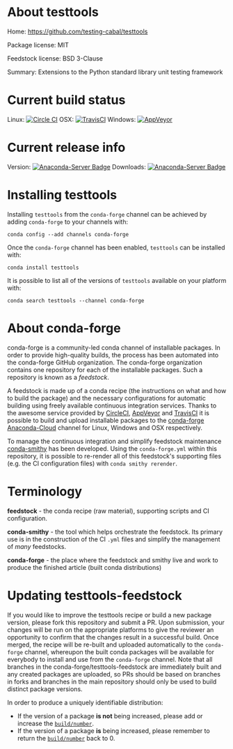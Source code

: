 About testtools
===============

Home: https://github.com/testing-cabal/testtools

Package license: MIT

Feedstock license: BSD 3-Clause

Summary: Extensions to the Python standard library unit testing framework



Current build status
====================

Linux: [![Circle CI](https://circleci.com/gh/conda-forge/testtools-feedstock.svg?style=shield)](https://circleci.com/gh/conda-forge/testtools-feedstock)
OSX: [![TravisCI](https://travis-ci.org/conda-forge/testtools-feedstock.svg?branch=master)](https://travis-ci.org/conda-forge/testtools-feedstock)
Windows: [![AppVeyor](https://ci.appveyor.com/api/projects/status/github/conda-forge/testtools-feedstock?svg=True)](https://ci.appveyor.com/project/conda-forge/testtools-feedstock/branch/master)

Current release info
====================
Version: [![Anaconda-Server Badge](https://anaconda.org/conda-forge/testtools/badges/version.svg)](https://anaconda.org/conda-forge/testtools)
Downloads: [![Anaconda-Server Badge](https://anaconda.org/conda-forge/testtools/badges/downloads.svg)](https://anaconda.org/conda-forge/testtools)

Installing testtools
====================

Installing `testtools` from the `conda-forge` channel can be achieved by adding `conda-forge` to your channels with:

```
conda config --add channels conda-forge
```

Once the `conda-forge` channel has been enabled, `testtools` can be installed with:

```
conda install testtools
```

It is possible to list all of the versions of `testtools` available on your platform with:

```
conda search testtools --channel conda-forge
```


About conda-forge
=================

conda-forge is a community-led conda channel of installable packages.
In order to provide high-quality builds, the process has been automated into the
conda-forge GitHub organization. The conda-forge organization contains one repository
for each of the installable packages. Such a repository is known as a *feedstock*.

A feedstock is made up of a conda recipe (the instructions on what and how to build
the package) and the necessary configurations for automatic building using freely
available continuous integration services. Thanks to the awesome service provided by
[CircleCI](https://circleci.com/), [AppVeyor](http://www.appveyor.com/)
and [TravisCI](https://travis-ci.org/) it is possible to build and upload installable
packages to the [conda-forge](https://anaconda.org/conda-forge)
[Anaconda-Cloud](http://docs.anaconda.org/) channel for Linux, Windows and OSX respectively.

To manage the continuous integration and simplify feedstock maintenance
[conda-smithy](http://github.com/conda-forge/conda-smithy) has been developed.
Using the ``conda-forge.yml`` within this repository, it is possible to re-render all of
this feedstock's supporting files (e.g. the CI configuration files) with ``conda smithy rerender``.


Terminology
===========

**feedstock** - the conda recipe (raw material), supporting scripts and CI configuration.

**conda-smithy** - the tool which helps orchestrate the feedstock.
                   Its primary use is in the construction of the CI ``.yml`` files
                   and simplify the management of *many* feedstocks.

**conda-forge** - the place where the feedstock and smithy live and work to
                  produce the finished article (built conda distributions)


Updating testtools-feedstock
============================

If you would like to improve the testtools recipe or build a new
package version, please fork this repository and submit a PR. Upon submission,
your changes will be run on the appropriate platforms to give the reviewer an
opportunity to confirm that the changes result in a successful build. Once
merged, the recipe will be re-built and uploaded automatically to the
`conda-forge` channel, whereupon the built conda packages will be available for
everybody to install and use from the `conda-forge` channel.
Note that all branches in the conda-forge/testtools-feedstock are
immediately built and any created packages are uploaded, so PRs should be based
on branches in forks and branches in the main repository should only be used to
build distinct package versions.

In order to produce a uniquely identifiable distribution:
 * If the version of a package **is not** being increased, please add or increase
   the [``build/number``](http://conda.pydata.org/docs/building/meta-yaml.html#build-number-and-string).
 * If the version of a package **is** being increased, please remember to return
   the [``build/number``](http://conda.pydata.org/docs/building/meta-yaml.html#build-number-and-string)
   back to 0.
